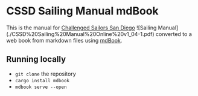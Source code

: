# CSSD Sailing Manual mdBook

This is the manual for [Challenged Sailors San Diego](https://www.challengedsailors.org/) ![Sailing Manual](./CSSD%20Sailing%20Manual%20Online%20v1_04-1.pdf\) converted to a web book from markdown files using [mdBook](https://rust-lang.github.io/mdBook/).

## Running locally

- `git clone` the repository
- `cargo install mdbook`
- `mdbook serve --open`
